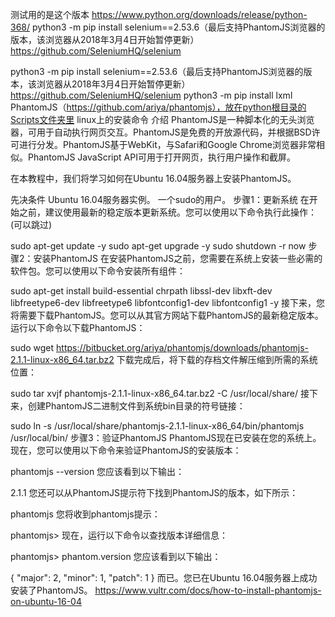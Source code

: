 测试用的是这个版本
https://www.python.org/downloads/release/python-368/
python3 -m pip install selenium==2.53.6（最后支持PhantomJS浏览器的版本，该浏览器从2018年3月4日开始暂停更新）https://github.com/SeleniumHQ/selenium

python3 -m pip install selenium==2.53.6（最后支持PhantomJS浏览器的版本，该浏览器从2018年3月4日开始暂停更新）https://github.com/SeleniumHQ/selenium
python3 -m pip install lxml
PhantomJS（https://github.com/ariya/phantomjs），放在python根目录的Scripts文件夹里
linux上的安装命令
介绍
PhantomJS是一种脚本化的无头浏览器，可用于自动执行网页交互。PhantomJS是免费的开放源代码，并根据BSD许可进行分发。PhantomJS基于WebKit，与Safari和Google Chrome浏览器非常相似。PhantomJS JavaScript API可用于打开网页，执行用户操作和截屏。

在本教程中，我们将学习如何在Ubuntu 16.04服务器上安装PhantomJS。

先决条件
Ubuntu 16.04服务器实例。
一个sudo的用户。
步骤1：更新系统
在开始之前，建议使用最新的稳定版本更新系统。您可以使用以下命令执行此操作：(可以跳过)

sudo apt-get update -y
sudo apt-get upgrade -y
sudo shutdown -r now
步骤2：安装PhantomJS
在安装PhantomJS之前，您需要在系统上安装一些必需的软件包。您可以使用以下命令安装所有组件：

sudo apt-get install build-essential chrpath libssl-dev libxft-dev libfreetype6-dev libfreetype6 libfontconfig1-dev libfontconfig1 -y
接下来，您将需要下载PhantomJS。您可以从其官方网站下载PhantomJS的最新稳定版本。运行以下命令以下载PhantomJS：

sudo wget https://bitbucket.org/ariya/phantomjs/downloads/phantomjs-2.1.1-linux-x86_64.tar.bz2
下载完成后，将下载的存档文件解压缩到所需的系统位置：

sudo tar xvjf phantomjs-2.1.1-linux-x86_64.tar.bz2 -C /usr/local/share/
接下来，创建PhantomJS二进制文件到系统bin目录的符号链接：

sudo ln -s /usr/local/share/phantomjs-2.1.1-linux-x86_64/bin/phantomjs /usr/local/bin/
步骤3：验证PhantomJS
PhantomJS现在已安装在您的系统上。现在，您可以使用以下命令来验证PhantomJS的安装版本：

phantomjs --version
您应该看到以下输出：

2.1.1
您还可以从PhantomJS提示符下找到PhantomJS的版本，如下所示：

phantomjs
您将收到phantomjs提示：

phantomjs>
现在，运行以下命令以查找版本详细信息：

phantomjs> phantom.version
您应该看到以下输出：

{
   "major": 2,
   "minor": 1,
   "patch": 1
}
而已。您已在Ubuntu 16.04服务器上成功安装了PhantomJS。
https://www.vultr.com/docs/how-to-install-phantomjs-on-ubuntu-16-04 
